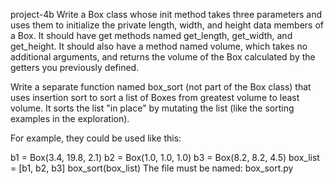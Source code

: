 project-4b
Write a Box class whose init method takes three parameters and uses them to initialize the private length, width, and height data members of a Box. It should have get methods named get_length, get_width, and get_height. It should also have a method named volume, which takes no additional arguments, and returns the volume of the Box calculated by the getters you previously defined.

Write a separate function named box_sort (not part of the Box class) that uses insertion sort to sort a list of Boxes from greatest volume to least volume. It sorts the list "in place" by mutating the list (like the sorting examples in the exploration).

For example, they could be used like this:

b1 = Box(3.4, 19.8, 2.1)
b2 = Box(1.0, 1.0, 1.0)
b3 = Box(8.2, 8.2, 4.5)
box_list = [b1, b2, b3]
box_sort(box_list)
The file must be named: box_sort.py
